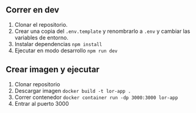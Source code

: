 ## Correr en dev
1. Clonar el repositorio.
2. Crear una copia del ```.env.template``` y renombrarlo a ```.env``` y cambiar las variables de entorno.
3. Instalar dependencias ```npm install```
4. Ejecutar en modo desarrollo ```npm run dev```

## Crear imagen y ejecutar
1. Clonar repositorio
2. Descargar imagen ```docker build -t lor-app .```
3. Correr contenedor ```docker container run -dp 3000:3000 lor-app```
4. Entrar al puerto 3000 
